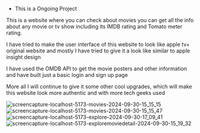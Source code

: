 * This is a Ongoing Project
  
This is a website where you can check about movies you can get all the info about any movie or tv show including its IMDB rating and Tomato meter rating.

I have tried to make the user interface of this website to look like apple tv+ original website and mostly I have tried to give it a look like similar to apple insight design 

I have used the OMDB API to get the movie posters and other information and have built just a basic login and sign up page 

More all I will continue to give it some other cool upgrades, which will make this website look more authentic and with more tech geeks used

![screencapture-localhost-5173-movies-2024-09-30-15_15_15](https://github.com/user-attachments/assets/c9fe860c-5245-4c5e-8a97-cdeb61098821)
![screencapture-localhost-5173-movies-2024-09-30-15_15_47](https://github.com/user-attachments/assets/3521122c-396e-4c42-b878-14d3590893e0)
![screencapture-localhost-5173-explore-2024-09-30-17_09_41](https://github.com/user-attachments/assets/0f9c4ce1-9f4f-4a01-a5d4-48599577431a)
![screencapture-localhost-5173-exploremoviedetail-2024-09-30-15_19_32](https://github.com/user-attachments/assets/6b9934db-89b3-4e83-b7d8-6c65ca0016e9)
